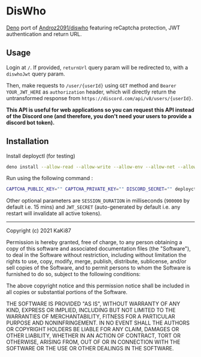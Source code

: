 # DisWho

[Deno](https://deno.land/) port of [Androz2091/diswho](https://github.com/Androz2091/diswho) featuring reCaptcha protection, JWT authentication and return URL.

## Usage

Login at `/`. If provided, `returnUrl` query param will be redirected to, with a `diswhoJwt` query param.

Then, make requests to `/user/{userId}` using `GET` method and `Bearer YOUR_JWT_HERE` as `authorization` header, which will directly return the untransformed response from `https://discord.com/api/v8/users/{userId}`.

**This API is useful for web applications so you can request this API instead of the Discord one (and therefore, you don't need your users to provide a discord bot token).**

## Installation

Install deployctl (for testing)

```bash
deno install --allow-read --allow-write --allow-env --allow-net --allow-run --no-check -f https://deno.land/x/deploy/deployctl.ts
```

Run using the following command :

```bash
CAPTCHA_PUBLIC_KEY="" CAPTCHA_PRIVATE_KEY="" DISCORD_SECRET="" deployctl --no-check run mod.js
```

Other optional parameters are `SESSION_DURATION` in milliseconds (`900000` by default i.e. 15 mins) and `JWT_SECRET` (auto-generated by default i.e. any restart will invalidate all active tokens).

---

Copyright (c) 2021 KaKi87

Permission is hereby granted, free of charge, to any person obtaining a copy of this software and associated documentation files (the "Software"), to deal in the Software without restriction, including without limitation the rights to use, copy, modify, merge, publish, distribute, sublicense, and/or sell copies of the Software, and to permit persons to whom the Software is furnished to do so, subject to the following conditions:

The above copyright notice and this permission notice shall be included in all copies or substantial portions of the Software.

THE SOFTWARE IS PROVIDED "AS IS", WITHOUT WARRANTY OF ANY KIND, EXPRESS OR IMPLIED, INCLUDING BUT NOT LIMITED TO THE WARRANTIES OF MERCHANTABILITY, FITNESS FOR A PARTICULAR PURPOSE AND NONINFRINGEMENT. IN NO EVENT SHALL THE AUTHORS OR COPYRIGHT HOLDERS BE LIABLE FOR ANY CLAIM, DAMAGES OR OTHER LIABILITY, WHETHER IN AN ACTION OF CONTRACT, TORT OR OTHERWISE, ARISING FROM, OUT OF OR IN CONNECTION WITH THE SOFTWARE OR THE USE OR OTHER DEALINGS IN THE SOFTWARE.